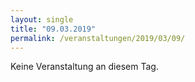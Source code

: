 ```yaml
---
layout: single
title: "09.03.2019"
permalink: /veranstaltungen/2019/03/09/
---
```


Keine Veranstaltung an diesem Tag.
